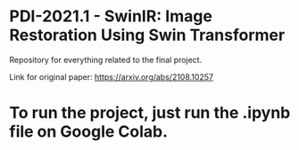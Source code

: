 # PDI-2021.1 - SwinIR: Image Restoration Using Swin Transformer
Repository for everything related to the final project.

Link for original paper: https://arxiv.org/abs/2108.10257

# To run the project, just run the .ipynb file on Google Colab.
